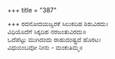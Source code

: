 +++
title = "387"

+++
ರದನೋದಯಜ್ವರಕೆ ಸಿಲುಕದಿಹ ಶಿಶುವಿರದು।  
ವಿಧಿಯೊದೆಗೆ ಸಿಕ್ಕದಿಹ ನರಜಂತುವಿರದು॥  
ಒದೆಪೆಟ್ಟು ಮುಗಿದಂದು ರಾಹುದಂಷ್ಟ್ರದೆ ಹೊರಟ।  
ವಿಧುಬಿಂಬವೋ ನೀನು - ಮಂಕುತಿಮ್ಮ॥  
